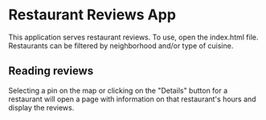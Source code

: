# Restaurant Reviews App

This application serves restaurant reviews. To use, open the index.html file. Restaurants can be filtered by neighborhood and/or type of cuisine.

## Reading reviews 

Selecting a pin on the map or clicking on the "Details" button for a restaurant will open a page with information on that restaurant's hours and display the reviews.
